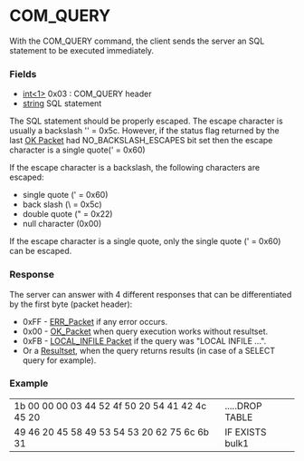 
# COM_QUERY

With the COM_QUERY command, the client sends the server an SQL statement to be executed immediately.


### Fields



* [int<1>](../protocol-data-types.md#fixed-length-integers) 0x03 : COM_QUERY header
* [string<EOF>](../protocol-data-types.md#end-of-file-length-strings) SQL statement



The SQL statement should be properly escaped. The escape character is usually a backslash '\' = 0x5c. However, if the status flag returned by the last [OK Packet](../4-server-response-packets/ok_packet.md#status-flag) had NO_BACKSLASH_ESCAPES bit set then the escape character is a single quote(' = 0x60)


If the escape character is a backslash, the following characters are escaped:


* single quote (' = 0x60)
* back slash (\ = 0x5c)
* double quote (" = 0x22)
* null character (0x00)


If the escape character is a single quote, only the single quote (' = 0x60) can be escaped.


### Response


The server can answer with 4 different responses that can be differentiated by the first byte (packet header):


* 0xFF - [ERR_Packet](../4-server-response-packets/err_packet.md) if any error occurs.
* 0x00 - [OK_Packet](../4-server-response-packets/ok_packet.md) when query execution works without resultset.
* 0xFB - [LOCAL_INFILE Packet](../4-server-response-packets/packet_local_infile.md) if the query was "LOCAL INFILE ...".
* Or a [Resultset](../4-server-response-packets/result-set-packets.md), when the query returns results (in case of a SELECT query for example).


### Example



|   |   |
| --- | --- |
| 1b 00 00 00 03 44 52 4f 50 20 54 41 42 4c 45 20 | .....DROP TABLE |
| 49 46 20 45 58 49 53 54 53 20 62 75 6c 6b 31 | IF EXISTS bulk1 |


